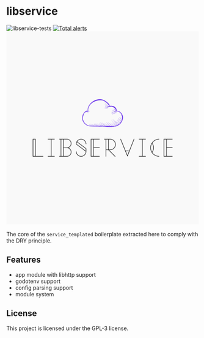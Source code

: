 # libservice

![libservice-tests](https://github.com/4thel00z/libservice/workflows/Test/badge.svg)
[![Total alerts](https://img.shields.io/lgtm/alerts/g/4thel00z/lambda.svg?logo=lgtm&logoWidth=18)](https://lgtm.com/projects/g/4thel00z/lambda/alerts/)
![libservice-logo](https://github.com/4thel00z/libservice/raw/assets/libservice.png)

The core of the `service_templated` boilerplate extracted here to comply with the DRY principle.

## Features

* app module with libhttp support
* godotenv support
* config parsing support
* module system

## License

This project is licensed under the GPL-3 license.
